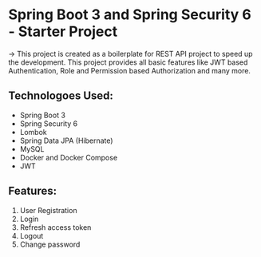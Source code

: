 # Spring Boot 3 and Spring Security 6 - Starter Project

-> This project is created as a boilerplate for REST API project to speed up the development. This project provides all basic features like JWT based Authentication, Role and Permission based Authorization and many more.

## Technologoes Used:

- Spring Boot 3
- Spring Security 6
- Lombok
- Spring Data JPA (Hibernate)
- MySQL
- Docker and Docker Compose
- JWT

## Features:

1. User Registration
2. Login
3. Refresh access token
4. Logout
5. Change password
